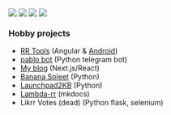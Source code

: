 <!-- Top Languages -->
<!-- Dark mode -->
<span>
  <img align="center" src="https://github-readme-stats.vercel.app/api/top-langs/?username=pbl0&hide=hack,tsql,php,swift,ruby&layout=compact&langs_count=8&theme=github_dark#gh-dark-mode-only" />
</span>
<!-- Light mode -->
<span">
  <img align="center" src="https://github-readme-stats.vercel.app/api/top-langs/?username=pbl0&hide=hack,tsql,php,swift,ruby&layout=compact&langs_count=8&theme=default#gh-light-mode-only" />
</span>
<!-- Stats -->
<!-- Dark mode -->
<span>
  <img align="center" src="https://github-readme-stats.vercel.app/api?username=pbl0&theme=github_dark&show_icons=true&count_private=true#gh-dark-mode-only" />
</span>
<!-- Light mode -->
<span">
  <img align="center" src="https://github-readme-stats.vercel.app/api?username=pbl0&show_icons&theme=default&count_private=true#gh-light-mode-only" />
</span>

### Hobby projects
- [RR Tools](https://rr-tools.eu) (Angular & [Android](https://play.google.com/store/apps/details?id=eu.rrtools.app))
- [pablo bot](https://t.me/rrpablobot) (Python telegram bot)
- [My blog](https://www.pablob.eu/) (Next.js/React)
- [Banana Spleet](https://github.com/pbl0/banana_spleet) (Python)
- [Launchpad2KB](https://github.com/pbl0/Laundpad2KB) (Python)
- [Lambda-rr](https://pbl0.github.io/lambda-rr/) (mkdocs)
- Likrr Votes (dead) (Python flask, selenium) 
